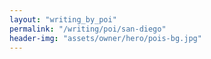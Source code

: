 ```yaml
---
layout: "writing_by_poi"
permalink: "/writing/poi/san-diego"
header-img: "assets/owner/hero/pois-bg.jpg"
---
```

